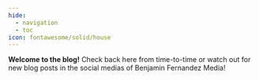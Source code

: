 ```yaml
---
hide:
  - navigation
  - toc
icon: fontawesome/solid/house
---
```


**Welcome to the blog!** Check back here from time-to-time or watch out for new blog posts in the social medias of Benjamin Fernandez Media!
